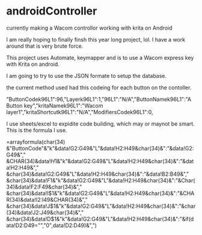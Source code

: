 # androidController
currently making a Wacom controllor working with krita on Android 


I am really hoping to finally finsh this year long project, lol. I have a work around that is very brute force. 

This project uses Automate, keymapper and is to use a Wacom express key with Krita on android.

I am going to try to use the JSON formate to setup the database.

the current method used had this codeing for each button on the contoller.

"ButtonCodek96L1":96,"Layerk96L1":1,"96L1":"N/A","ButtonNamek96L1":"A Button key","kritaNamek96L1":"Wacom layer1","kritaShortcutk96L1":"N/A","ModifiersCodek96L1":0,

I use sheets/excel to expidite code building, which may or maynot be smart. This is the formula I use. 

=arrayformula(char(34)
&"ButtonCode"&"k"&data!G2:G49&"L"&data!H2:H49&char(34)&":"&data!G2:G49&","
&CHAR(34)&data!$H$1&"k"&data!G2:G49&"L"&data!H2:H49&char(34)&":"&data!H2:H49&","
&char(34)&data!G2:G49&"L"&data!H2:H49&char(34)&":"&data!B2:B49&","
&char(34)&data!$F$1&"k"&data!G2:G49&"L"&data!H2:H49&char(34)&":"&Char(34)&data!F2:F49&char(34)&","
&char(34)&data!I$1&"k"&data!G2:G49&"L"&data!H2:H49&char(34)&":"&CHAR(34)&data!I2:I49&CHAR(34)&","
&char(34)&data!J$1&"k"&data!G2:G49&"L"&data!H2:H49&char(34)&":"&char(34)&data!J2:J49&char(34)&","
&char(34)&data!D$1&"k"&data!G2:G49&"L"&data!H2:H49&char(34)&":"&if(data!D2:D49="","0",data!D2:D49)&",")